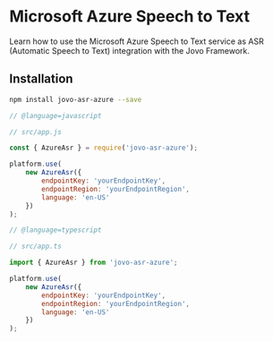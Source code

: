 # Microsoft Azure Speech to Text

Learn how to use the Microsoft Azure Speech to Text service as ASR (Automatic Speech to Text) integration with the Jovo Framework.

## Installation

```sh
npm install jovo-asr-azure --save
```

```javascript
// @language=javascript

// src/app.js

const { AzureAsr } = require('jovo-asr-azure');

platform.use(
	new AzureAsr({
		endpointKey: 'yourEndpointKey',
		endpointRegion: 'yourEndpointRegion',
		language: 'en-US'
	})
);

// @language=typescript

// src/app.ts

import { AzureAsr } from 'jovo-asr-azure';

platform.use(
	new AzureAsr({
		endpointKey: 'yourEndpointKey',
		endpointRegion: 'yourEndpointRegion',
		language: 'en-US'
	})
);
```

<!--[metadata]: {"description": "Learn how to use the Microsoft Azure Speech to Text service as ASR (Automatic Speech to Text) integration with the Jovo Framework.",
"route": "asr/azure" }-->
